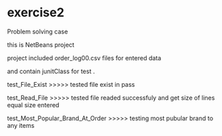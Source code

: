 # exercise2
Problem solving case

this is NetBeans project 

project included order_log00.csv files for entered data 

and contain junitClass for test .

test_File_Exist >>>>> tested file exist in pass

test_Read_File  >>>>>  tested file readed successfuly and get size of lines equal size entered

test_Most_Popular_Brand_At_Order >>>>> testing most pubular brand to any items
